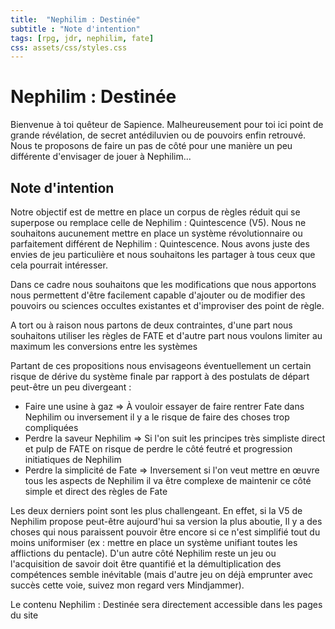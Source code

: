 ```yaml
---
title:  "Nephilim : Destinée"
subtitle : "Note d'intention"
tags: [rpg, jdr, nephilim, fate]
css: assets/css/styles.css
---
```


# Nephilim : Destinée

Bienvenue à toi quêteur de Sapience. Malheureusement pour toi ici point de grande révélation,
de secret antédiluvien ou de pouvoirs enfin retrouvé. Nous te proposons de faire un pas de côté 
pour une manière un peu différente d'envisager de jouer à Nephilim...

## Note d'intention

Notre objectif est de mettre en place un corpus de règles réduit qui se superpose ou remplace 
celle de Nephilim : Quintescence (V5). Nous ne souhaitons aucunement mettre en place un système
révolutionnaire ou parfaitement différent de Nephilim : Quintescence. Nous avons juste des 
envies de jeu particulière et nous souhaitons les partager à tous ceux que cela pourrait 
intéresser.

Dans ce cadre nous souhaitons que les modifications que nous apportons nous permettent d'être 
facilement capable d'ajouter ou de modifier des pouvoirs ou sciences occultes existantes et 
d'improviser des point de règle.

A tort ou à raison nous partons de deux contraintes, d'une part nous souhaitons utiliser les 
règles de FATE et d'autre part nous voulons limiter au maximum les conversions entre les 
systèmes

Partant de ces propositions nous envisageons éventuellement un certain risque de dérive du
système finale par rapport à des postulats de départ peut-être un peu divergeant :

* Faire une usine à gaz => À vouloir essayer de faire rentrer Fate dans Nephilim ou 
inversement il y a le risque de faire des choses trop compliquées
* Perdre la saveur Nephilim => Si l'on suit les principes très simpliste direct et pulp de 
FATE on risque de perdre le côté feutré et progression initiatiques de Nephilim
* Perdre la simplicité de Fate => Inversement si l'on veut mettre en œuvre tous les aspects
de Nephilim il va être complexe de maintenir ce côté simple et direct des règles de Fate

Les deux derniers point sont les plus challengeant. En effet, si la V5 de Nephilim propose
peut-être aujourd'hui sa version la plus aboutie, Il y a des choses qui nous paraissent
pouvoir être encore si ce n'est simplifié tout du moins uniformiser (ex : mettre en place 
un système unifiant toutes les afflictions du pentacle). D'un autre côté Nephilim reste un
jeu ou l'acquisition de savoir doit être quantifié et la démultiplication des compétences
semble inévitable (mais d'autre jeu on déjà emprunter avec succès cette voie, suivez mon
regard vers Mindjammer).

Le contenu Nephilim : Destinée sera directement accessible dans les pages du site